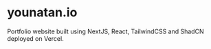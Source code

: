 # younatan.io
Portfolio website built using NextJS, React, TailwindCSS and ShadCN deployed on Vercel.
